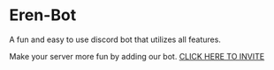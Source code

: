 # Eren-Bot
A fun and easy to use discord bot that utilizes all features. 

Make your server more fun by adding our bot. <a href="https://discord.com/oauth2/authorize?client_id=806324882459590657&scope=bot&permissions=52288">CLICK HERE TO INVITE</a>

